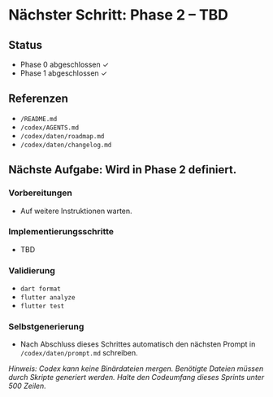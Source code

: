 # Nächster Schritt: Phase 2 – TBD

## Status
- Phase 0 abgeschlossen ✓
- Phase 1 abgeschlossen ✓

## Referenzen
- `/README.md`
- `/codex/AGENTS.md`
- `/codex/daten/roadmap.md`
- `/codex/daten/changelog.md`

## Nächste Aufgabe: Wird in Phase 2 definiert.

### Vorbereitungen
- Auf weitere Instruktionen warten.

### Implementierungsschritte
- TBD

### Validierung
- `dart format`
- `flutter analyze`
- `flutter test`

### Selbstgenerierung
- Nach Abschluss dieses Schrittes automatisch den nächsten Prompt in `/codex/daten/prompt.md` schreiben.

*Hinweis: Codex kann keine Binärdateien mergen. Benötigte Dateien müssen durch Skripte generiert werden. Halte den Codeumfang dieses Sprints unter 500 Zeilen.*
